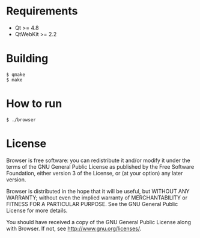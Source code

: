 # Requirements

* Qt >= 4.8
* QtWebKit >= 2.2

# Building

	$ qmake
	$ make

# How to run

	$ ./browser

# License

Browser is free software: you can redistribute it and/or modify
it under the terms of the GNU General Public License as published by
the Free Software Foundation, either version 3 of the License, or
(at your option) any later version.

Browser is distributed in the hope that it will be useful,
but WITHOUT ANY WARRANTY; without even the implied warranty of
MERCHANTABILITY or FITNESS FOR A PARTICULAR PURPOSE.  See the
GNU General Public License for more details.

You should have received a copy of the GNU General Public License
along with Browser.  If not, see <http://www.gnu.org/licenses/>.
